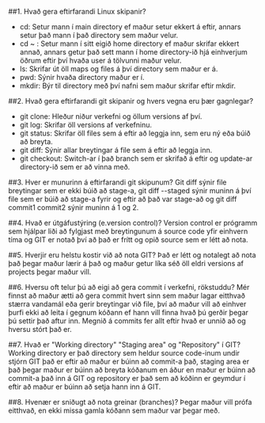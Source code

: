 ##1. Hvað gera eftirfarandi Linux skipanir?
*	cd: Setur mann í main directory ef maður setur ekkert á eftir, annars setur það mann í það directory sem maður velur.
*	cd ~ : Setur mann í sitt eigið home directory ef maður skrifar ekkert annað, annars getur það sett mann í home directory-ið hjá einhverjum öðrum eftir því hvaða user á tölvunni maður velur.
*	ls: Skrifar út öll maps og files á því directory sem maður er á.
*	pwd: Sýnir hvaða directory maður er í.
*	mkdir: Býr til directory með því nafni sem maður skrifar eftir mkdir.

##2. Hvað gera eftirfarandi git skipanir og hvers vegna eru þær gagnlegar?
*	git clone: Hleður niður verkefni og öllum versions af því.
*	git log: Skrifar öll versions af verkefninu.
*	git status: Skrifar öll files sem á eftir að leggja inn, sem eru ný eða búið að breyta.
*	git diff: Sýnir allar breytingar á file sem á eftir að leggja inn.
*	git checkout: Switch-ar í það branch sem er skrifað á eftir og update-ar directory-ið sem er að vinna með.

##3. Hver er munurinn á eftirfarandi git skipunum?
Git diff sýnir file breytingar sem er ekki búið að stage-a, git diff --staged sýnir muninn á því file sem er búið að stage-a fyrir og eftir að það var stage-að og git diff commit1 commit2 sýnir muninn á 1 og 2.

##4. Hvað er útgáfustýring (e.version control)?
Version control er prógramm sem hjálpar liði að fylgjast með breytingunum á source code yfir einhvern tíma og GIT er notað því að það er frítt og opið source sem er létt að nota.

##5. Hverjir eru helstu kostir við að nota GIT?
Það er létt og notalegt að nota það þegar maður lærir á það og maður getur líka séð öll eldri versions af projects þegar maður vill.

##6. Hversu oft telur þú að eigi að gera commit í verkefni, rökstuddu?
Mér finnst að maður ætti að gera commit hvert sinn sem maður lagar eitthvað stærra vandamál eða gerir breytingar við file, því að maður vill að einhver þurfi ekki að leita í gegnum kóðann ef hann vill finna hvað þú gerðir þegar þú settir það aftur inn. Megnið á commits fer allt eftir hvað er unnið að og hversu stórt það er.

##7. Hvað er "Working directory" "Staging area" og "Repository" í GIT?
Working directory er það directory sem heldur source code-inum undir stjórn GIT það er eftir að maður er búinn að commit-a það, staging area er það þegar maður er búinn að breyta kóðanum en áður en maður er búinn að commit-a það inn á GIT og repository er það sem að kóðinn er geymdur í eftir að maður er búinn að setja hann inn á GIT.

##8. Hvenær er sniðugt að nota greinar (branches)? 
Þegar maður vill prófa eitthvað, en ekki missa gamla kóðann sem maður var þegar með.